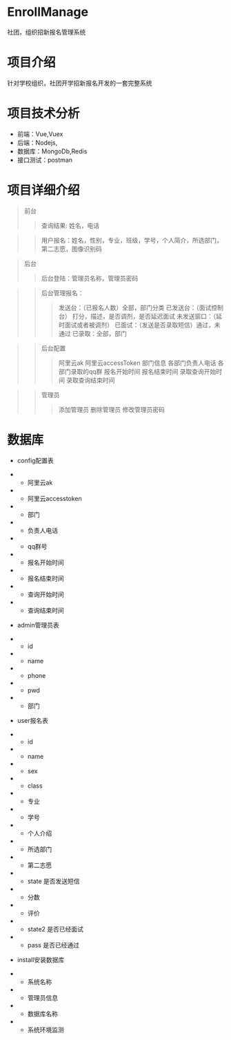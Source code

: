 # EnrollManage
社团，组织招新报名管理系统

# 项目介绍
针对学校组织，社团开学招新报名开发的一套完整系统

# 项目技术分析

* 前端：Vue,Vuex
* 后端：Nodejs,
* 数据库：MongoDb,Redis
* 接口测试：postman

# 项目详细介绍
> 前台
>> 查询结果: 姓名，电话

>> 用户报名：姓名，性别，专业，班级，学号，个人简介，所选部门，第二志愿，图像识别码

> 后台
>> 后台登陆：管理员名称，管理员密码

>> 后台管理报名：
>>>发送台：（已报名人数）全部，部门分类
>>>已发送台：（面试控制台） 打分，描述，是否调剂，是否延迟面试
>>>未发送窗口：（延时面试或者被调剂）
>>>已面试：（发送是否录取短信）通过，未通过
>>>已录取：全部，部门

>>后台配置
>>>阿里云ak
>>>阿里云accessToken
>>>部门信息
>>>各部门负责人电话
>>>各部门录取的qq群
>>>报名开始时间
>>>报名结束时间
>>>录取查询开始时间
>>>录取查询结束时间

>>管理员
>>>添加管理员
>>>删除管理员
>>>修改管理员密码

# 数据库
* config配置表
* * 阿里云ak
* * 阿里云accesstoken
* * 部门
* * 负责人电话
* * qq群号
* * 报名开始时间
* * 报名结束时间
* * 查询开始时间
* * 查询结束时间

* admin管理员表
* * id
* * name
* * phone
* * pwd
* * 部门

* user报名表
* * id
* * name
* * sex
* * class
* * 专业
* * 学号
* * 个人介绍
* * 所选部门
* * 第二志愿
* * state 是否发送短信
* * 分数
* * 评价
* * state2 是否已经面试
* * pass 是否已经通过

* install安装数据库
* * 系统名称
* * 管理员信息
* * 数据库名称
* * 系统环境监测
